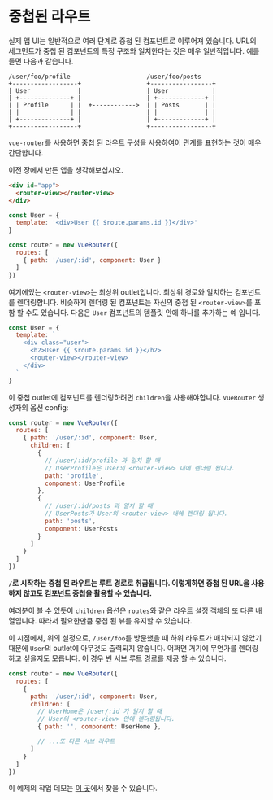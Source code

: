 # 중첩된 라우트

실제 앱 UI는 일반적으로 여러 단계로 중첩 된 컴포넌트로 이루어져 있습니다. URL의 세그먼트가 중첩 된 컴포넌트의 특정 구조와 일치한다는 것은 매우 일반적입니다. 예를 들면 다음과 같습니다.

```
/user/foo/profile                     /user/foo/posts
+------------------+                  +-----------------+
| User             |                  | User            |
| +--------------+ |                  | +-------------+ |
| | Profile      | |  +------------>  | | Posts       | |
| |              | |                  | |             | |
| +--------------+ |                  | +-------------+ |
+------------------+                  +-----------------+
```

`vue-router`를 사용하면 중첩 된 라우트 구성을 사용하여이 관계를 표현하는 것이 매우 간단합니다.

이전 장에서 만든 앱을 생각해보십시오.

``` html
<div id="app">
  <router-view></router-view>
</div>
```

``` js
const User = {
  template: '<div>User {{ $route.params.id }}</div>'
}

const router = new VueRouter({
  routes: [
    { path: '/user/:id', component: User }
  ]
})
```

여기에있는 `<router-view>`는 최상위 outlet입니다. 최상위 경로와 일치하는 컴포넌트를 렌더링합니다. 비슷하게 렌더링 된 컴포넌트는 자신의 중첩 된 `<router-view>`를 포함 할 수도 있습니다. 다음은 `User` 컴포넌트의 템플릿 안에 하나를 추가하는 예 입니다.

``` js
const User = {
  template: `
    <div class="user">
      <h2>User {{ $route.params.id }}</h2>
      <router-view></router-view>
    </div>
  `
}
```

이 중첩 outlet에 컴포넌트를 렌더링하려면 `children`을 사용해야합니다.
`VueRouter` 생성자의 옵션 config:

``` js
const router = new VueRouter({
  routes: [
    { path: '/user/:id', component: User,
      children: [
        {
          // /user/:id/profile 과 일치 할 때
          // UserProfile은 User의 <router-view> 내에 렌더링 됩니다.
          path: 'profile',
          component: UserProfile
        },
        {
          // /user/:id/posts 과 일치 할 때
          // UserPosts가 User의 <router-view> 내에 렌더링 됩니다.
          path: 'posts',
          component: UserPosts
        }
      ]
    }
  ]
})
```

**`/`로 시작하는 중첩 된 라우트는 루트 경로로 취급됩니다. 이렇게하면 중첩 된 URL을 사용하지 않고도 컴포넌트 중첩을 활용할 수 있습니다.**

여러분이 볼 수 있듯이 `children` 옵션은 `routes`와 같은 라우트 설정 객체의 또 다른 배열입니다. 따라서 필요한만큼 중첩 된 뷰를 유지할 수 있습니다.

이 시점에서, 위의 설정으로, `/user/foo`를 방문했을 때 하위 라우트가 매치되지 않았기 때문에 `User`의 outlet에 아무것도 출력되지 않습니다. 어쩌면 거기에 무언가를 렌더링하고 싶을지도 모릅니다. 이 경우 빈 서브 루트 경로를 제공 할 수 있습니다.

``` js
const router = new VueRouter({
  routes: [
    {
      path: '/user/:id', component: User,
      children: [
        // UserHome은 /user/:id 가 일치 할 때
        // User의 <router-view> 안에 렌더링됩니다.
        { path: '', component: UserHome },

        // ...또 다른 서브 라우트
      ]
    }
  ]
})
```

이 예제의 작업 데모는 [이 곳](http://jsfiddle.net/yyx990803/L7hscd8h/)에서 찾을 수 있습니다.
